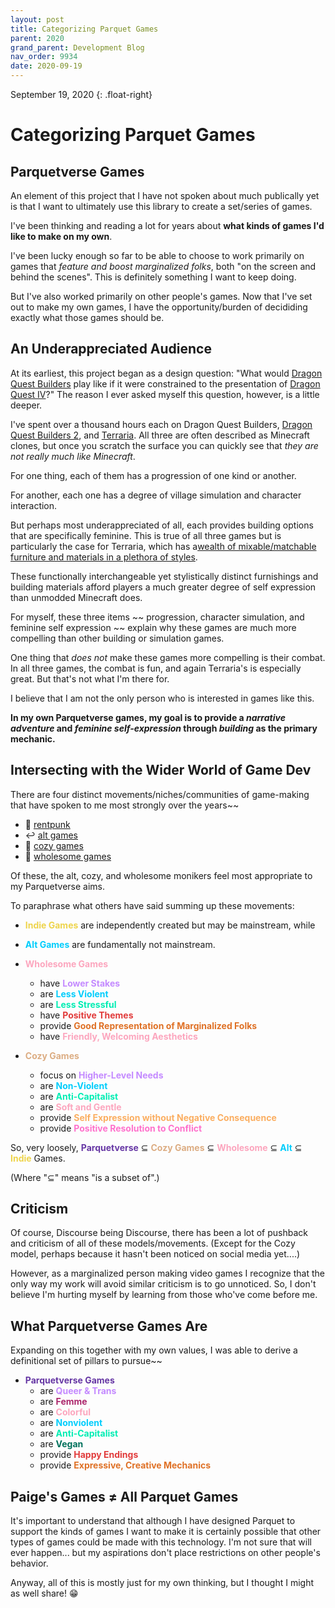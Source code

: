 ```yaml
---
layout: post
title: Categorizing Parquet Games
parent: 2020
grand_parent: Development Blog
nav_order: 9934
date: 2020-09-19
---
```

September 19, 2020
{: .float-right}

# Categorizing Parquet Games

## Parquetverse Games

An element of this project that I have not spoken about much publically yet is that I want to ultimately use this library to create a set/series of games.

I've been thinking and reading a lot for years about **what kinds of games I'd like to make on my own**.

I've been lucky enough so far to be able to choose to work primarily on games that *feature and boost marginalized folks*, both "on the screen and behind the scenes".
This is definitely something I want to keep doing.

But I've also worked primarily on other people's games.
Now that I've set out to make my own games, I have the opportunity/burden of decididing exactly what those games should be.

## An Underappreciated Audience

At its earliest, this project began as a design question:  "What would [Dragon Quest Builders](https://dragonquest.square-enix-games.com/builders/us/) play like
if it were constrained to the presentation of [Dragon Quest IV](https://www.woodus.com/den/games/dw4nes/)?"
The reason I ever asked myself this question, however, is a little deeper.

I've spent over a thousand hours each on Dragon Quest Builders, [Dragon Quest Builders 2](https://en.dragonquest-builders.com/), and [Terraria](https://www.terraria.org/).
All three are often described as Minecraft clones,
but once you scratch the surface you can quickly see that *they are not really much like Minecraft*.

For one thing, each of them has a progression of one kind or another.

For another, each one has a degree of village simulation and character interaction.

But perhaps most underappreciated of all, each provides building options that are specifically feminine.
This is true of all three games but is particularly the case for Terraria,
which has a[wealth of mixable/matchable furniture and materials in a plethora of styles](https://terraria.fandom.com/wiki/Furniture_sets).

These functionally interchangeable yet stylistically distinct furnishings and building materials afford players a much greater degree of self expression than unmodded Minecraft does.

For myself, these three items ~~ progression, character simulation, and feminine self expression ~~
explain why these games are much more compelling than other building or simulation games.

One thing that *does not* make these games more compelling is their combat.
In all three games, the combat is fun, and again Terraria's is especially great.
But that's not what I'm there for.

I believe that I am not the only person who is interested in games like this.

**In my own Parquetverse games, my goal is to provide a *narrative adventure* and *feminine self-expression* through *building* as the primary mechanic.**

## Intersecting with the Wider World of Game Dev

There are four distinct movements/niches/communities of game-making that have spoken to me most strongly over the years~~
- 💸 [rentpunk](https://rentpunk.tumblr.com/rentpunk)
- ↩️ [alt games](https://www.blog.radiator.debacle.us/2015/03/altgames-is-no-fault-divorce-that-indie.html)
- 🧸 [cozy games](https://lostgarden.home.blog/2018/01/24/cozy-games/)
- 🌿 [wholesome games](https://wholesomegames.com/)

Of these, the alt, cozy, and wholesome monikers feel most appropriate to my Parquetverse aims.

To paraphrase what others have said summing up these movements:

- **<span style="color:#EED44B">Indie Games</span>** are independently created but may be mainstream, while
- **<span style="color:#01CDFC">Alt Games</span>** are fundamentally not mainstream.

- **<span style="color:#FCA6BE">Wholesome Games</span>**
    - have **<span style="color:#C48AFF">Lower Stakes</span>**
    - are **<span style="color:#01CDFC">Less Violent</span>**
    - are **<span style="color:#00EDB3">Less Stressful</span>**
    - have **<span style="color:#E13B3B">Positive Themes</span>**
    - provide **<span style="color:#DF7126">Good Representation of Marginalized Folks</span>**
    - have **<span style="color:#FCA6BE">Friendly, Welcoming Aesthetics</span>**

- **<span style="color:#DCAD83">Cozy Games</span>**
    - focus on **<span style="color:#C48AFF">Higher-Level Needs</span>**
    - are **<span style="color:#01CDFC">Non-Violent</span>**
    - are **<span style="color:#00EDB3">Anti-Capitalist</span>**
    - are **<span style="color:#FCA6BE">Soft and Gentle</span>**
    - provide **<span style="color:#FBAE61">Self Expression without Negative Consequence</span>**
    - provide **<span style="color:#FF71CC">Positive Resolution to Conflict</span>**

So, very loosely, 
**<span style="color:#6637A4">Parquetverse</span>** ⊆
**<span style="color:#DCAD83">Cozy Games</span>** ⊆
**<span style="color:#FCA6BE">Wholesome</span>** ⊆
**<span style="color:#01CDFC">Alt</span>** ⊆
**<span style="color:#EED44B">Indie</span>** Games.

(Where "⊆" means "is a subset of".)

## Criticism
    
Of course, Discourse being Discourse, there has been a lot of pushback and criticism of all of these models/movements.
(Except for the Cozy model, perhaps because it hasn't been noticed on social media yet....)

However, as a marginalized person making video games I recognize that the only way my work will avoid similar criticism is to go unnoticed.
So, I don't believe I'm hurting myself by learning from those who've come before me.

## What Parquetverse Games Are

Expanding on this together with my own values, I was able to derive a definitional set of pillars to pursue~~

- **<span style="color:#6637A4">Parquetverse Games</span>**
    - are **<span style="color:#C48AFF">Queer & Trans</span>**
    - are **<span style="color:#AC276C">Femme</span>**
    - are **<span style="color:#FCA6BE">Colorful</span>**
    - are **<span style="color:#01CDFC">Nonviolent</span>**
    - are **<span style="color:#00EDB3">Anti-Capitalist</span>**
    - are **<span style="color:#00715C">Vegan</span>**
    - provide **<span style="color:#E13B3B">Happy Endings</span>**
    - provide **<span style="color:#DF7126">Expressive, Creative Mechanics</span>**

## Paige's Games ≠ All Parquet Games

It's important to understand that although I have designed Parquet to support the kinds of games I want to make
it is certainly possible that other types of games could be made with this technology.
I'm not sure that will ever happen... but my aspirations don't place restrictions on other people's behavior.

Anyway, all of this is mostly just for my own thinking, but I thought I might as well share! 😁
